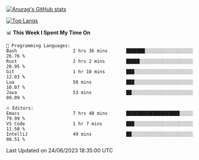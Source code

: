 [![Anurag's GitHub stats](https://github-readme-stats.vercel.app/api?username=wugouzi&count_private=true)](https://github.com/anuraghazra/github-readme-stats)

[![Top Langs](https://github-readme-stats.vercel.app/api/top-langs/?username=wugouzi&layout=compact&count_private=true&hide=html)](https://github.com/anuraghazra/github-readme-stats)

<!--START_SECTION:waka-->
📊 **This Week I Spent My Time On** 

```text
💬 Programming Languages: 
Bash                     2 hrs 36 mins       ███████░░░░░░░░░░░░░░░░░░   26.76 % 
Rust                     2 hrs 2 mins        █████░░░░░░░░░░░░░░░░░░░░   20.95 % 
Git                      1 hr 10 mins        ███░░░░░░░░░░░░░░░░░░░░░░   12.03 % 
Lua                      58 mins             ███░░░░░░░░░░░░░░░░░░░░░░   10.07 % 
Java                     53 mins             ██░░░░░░░░░░░░░░░░░░░░░░░   09.09 % 

🔥 Editors: 
Emacs                    7 hrs 48 mins       ████████████████████░░░░░   79.99 % 
VS Code                  1 hr 7 mins         ███░░░░░░░░░░░░░░░░░░░░░░   11.50 % 
IntelliJ                 49 mins             ██░░░░░░░░░░░░░░░░░░░░░░░   08.51 % 
```


 Last Updated on 24/06/2023 18:35:00 UTC
<!--END_SECTION:waka-->

<!--
**wugouzi/wugouzi** is a ✨ _special_ ✨ repository because its `README.md` (this file) appears on your GitHub profile.

Here are some ideas to get you started:

- 🔭 I’m currently working on ...
- 🌱 I’m currently learning ...
- 👯 I’m looking to collaborate on ...
- 🤔 I’m looking for help with ...
- 💬 Ask me about ...
- 📫 How to reach me: ...
- 😄 Pronouns: ...
- ⚡ Fun fact: ...
-->
